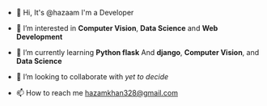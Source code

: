 - 👋 Hi, It's @hazaam I'm a Developer


- 👀 I’m interested in **Computer Vision**, **Data Science** and **Web Development**


- 🌱 I’m currently learning **Python flask** And **django**, **Computer Vision**, and **Data Science**


- 💞️ I’m looking to collaborate with _yet to decide_


- 📫 How to reach me hazamkhan328@gmail.com

<!---
hazam328/hazam328 is a ✨ special ✨ repository because its `README.md` (this file) appears on your GitHub profile.
You can click the Preview link to take a look at your changes.
--->
